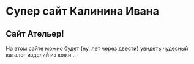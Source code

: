 # Супер сайт Калинина Ивана

## Сайт Ательер!

На этом сайте можно будет (ну, лет через двести) увидеть чудесный каталог изделий из кожи...
